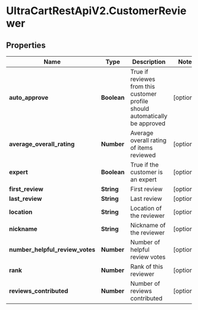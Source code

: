 # UltraCartRestApiV2.CustomerReviewer

## Properties
Name | Type | Description | Notes
------------ | ------------- | ------------- | -------------
**auto_approve** | **Boolean** | True if reviewes from this customer profile should automatically be approved | [optional] 
**average_overall_rating** | **Number** | Average overall rating of items reviewed | [optional] 
**expert** | **Boolean** | True if the customer is an expert | [optional] 
**first_review** | **String** | First review | [optional] 
**last_review** | **String** | Last review | [optional] 
**location** | **String** | Location of the reviewer | [optional] 
**nickname** | **String** | Nickname of the reviewer | [optional] 
**number_helpful_review_votes** | **Number** | Number of helpful review votes | [optional] 
**rank** | **Number** | Rank of this reviewer | [optional] 
**reviews_contributed** | **Number** | Number of reviews contributed | [optional] 


